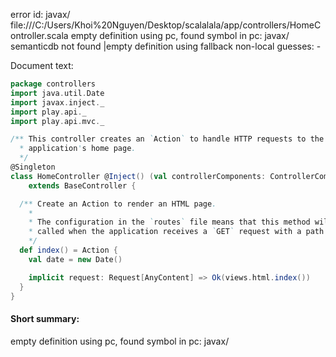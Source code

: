 error id: javax/
file:///C:/Users/Khoi%20Nguyen/Desktop/scalalala/app/controllers/HomeController.scala
empty definition using pc, found symbol in pc: javax/
semanticdb not found
|empty definition using fallback
non-local guesses:
	 -

Document text:

```scala
package controllers
import java.util.Date
import javax.inject._
import play.api._
import play.api.mvc._

/** This controller creates an `Action` to handle HTTP requests to the
  * application's home page.
  */
@Singleton
class HomeController @Inject() (val controllerComponents: ControllerComponents)
    extends BaseController {

  /** Create an Action to render an HTML page.
    *
    * The configuration in the `routes` file means that this method will be
    * called when the application receives a `GET` request with a path of `/`.
    */
  def index() = Action {
    val date = new Date()

    implicit request: Request[AnyContent] => Ok(views.html.index())
  }
}

```

#### Short summary: 

empty definition using pc, found symbol in pc: javax/